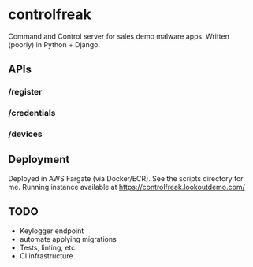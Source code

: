 # controlfreak

Command and Control server for sales demo malware apps. Written
(poorly) in Python + Django.


## APIs

### /register


### /credentials


### /devices


## Deployment

Deployed in AWS Fargate (via Docker/ECR). See the scripts directory
for me. Running instance available at
https://controlfreak.lookoutdemo.com/


## TODO

* Keylogger endpoint
* automate applying migrations
* Tests, linting, etc
* CI infrastructure
